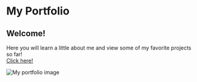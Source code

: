 # My Portfolio


## Welcome!

Here you will learn a little about me and view some of my favorite projects so far!   
[Click here!](https://mattyb5000.github.io/Professional-Portfolio/)

![My portfolio image](./assets/images/portfolio-img.png)



